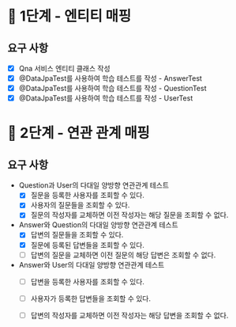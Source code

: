 # 🚀 1단계 - 엔티티 매핑

## 요구 사항
- [x] Qna 서비스 엔티티 클래스 작성
- [x] @DataJpaTest를 사용하여 학습 테스트를 작성 - AnswerTest
- [x] @DataJpaTest를 사용하여 학습 테스트를 작성 - QuestionTest
- [x] @DataJpaTest를 사용하여 학습 테스트를 작성 - UserTest

# 🚀 2단계 - 연관 관계 매핑

## 요구 사항
- Question과 User의 다대일 양방향 연관관계 테스트
  - [x] 질문을 등록한 사용자를 조회할 수 있다.
  - [x] 사용자의 질문들을 조회할 수 있다.
  - [x] 질문의 작성자를 교체하면 이전 작성자는 해당 질문을 조회할 수 없다. 
 
- Answer와 Question의 다대일 양방향 연관관계 테스트
  - [x] 답변의 질문들을 조회할 수 있다.
  - [x] 질문에 등록된 답변들을 조회할 수 있다.
  - [ ] 답변의 질문을 교체하면 이전 질문의 해당 답변은 조회할 수 없다.

- Answer와 User의 다대일 양방향 연관관계 테스트
  - [ ] 답변을 등록한 사용자를 조회할 수 있다.
  - [ ] 사용자가 등록한 답변들을 조회할 수 있다.
  - [ ] 답변의 작성자를 교체하면 이전 작성자는 해당 답변을 조회할 수 없다. 
   
